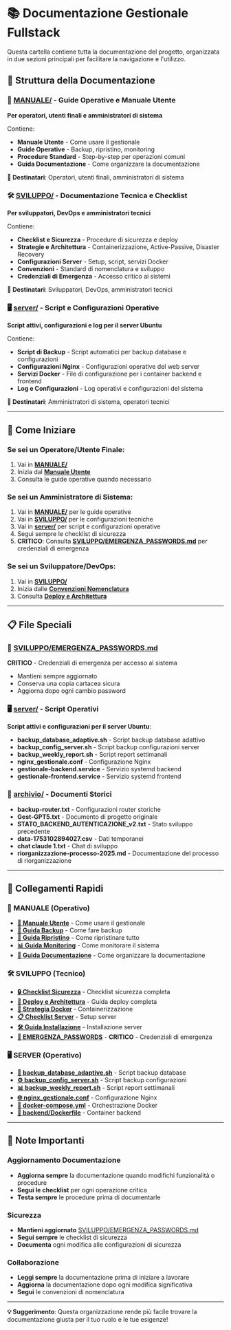 # 📚 Documentazione Gestionale Fullstack

Questa cartella contiene tutta la documentazione del progetto, organizzata in due sezioni principali per facilitare la navigazione e l'utilizzo.

## 📁 Struttura della Documentazione

### 📖 [MANUALE/](MANUALE/) - Guide Operative e Manuale Utente
**Per operatori, utenti finali e amministratori di sistema**

Contiene:
- **Manuale Utente** - Come usare il gestionale
- **Guide Operative** - Backup, ripristino, monitoring
- **Procedure Standard** - Step-by-step per operazioni comuni
- **Guida Documentazione** - Come organizzare la documentazione

**👥 Destinatari**: Operatori, utenti finali, amministratori di sistema

### 🛠️ [SVILUPPO/](SVILUPPO/) - Documentazione Tecnica e Checklist
**Per sviluppatori, DevOps e amministratori tecnici**

Contiene:
- **Checklist e Sicurezza** - Procedure di sicurezza e deploy
- **Strategie e Architettura** - Containerizzazione, Active-Passive, Disaster Recovery
- **Configurazioni Server** - Setup, script, servizi Docker
- **Convenzioni** - Standard di nomenclatura e sviluppo
- **Credenziali di Emergenza** - Accesso critico ai sistemi

**👥 Destinatari**: Sviluppatori, DevOps, amministratori tecnici

### 🖥️ [server/](server/) - Script e Configurazioni Operative
**Script attivi, configurazioni e log per il server Ubuntu**

Contiene:
- **Script di Backup** - Script automatici per backup database e configurazioni
- **Configurazioni Nginx** - Configurazioni operative del web server
- **Servizi Docker** - File di configurazione per i container backend e frontend
- **Log e Configurazioni** - Log operativi e configurazioni del sistema

**👥 Destinatari**: Amministratori di sistema, operatori tecnici

---

## 🚀 Come Iniziare

### Se sei un **Operatore/Utente Finale**:
1. Vai in **[MANUALE/](MANUALE/)** 
2. Inizia dal **[Manuale Utente](MANUALE/manuale-utente.md)**
3. Consulta le guide operative quando necessario

### Se sei un **Amministratore di Sistema**:
1. Vai in **[MANUALE/](MANUALE/)** per le guide operative
2. Vai in **[SVILUPPO/](SVILUPPO/)** per le configurazioni tecniche
3. Vai in **[server/](server/)** per script e configurazioni operative
4. Segui sempre le checklist di sicurezza
5. **CRITICO**: Consulta **[SVILUPPO/EMERGENZA_PASSWORDS.md](SVILUPPO/EMERGENZA_PASSWORDS.md)** per credenziali di emergenza

### Se sei un **Sviluppatore/DevOps**:
1. Vai in **[SVILUPPO/](SVILUPPO/)**
2. Inizia dalle **[Convenzioni Nomenclatura](SVILUPPO/convenzioni-nomenclatura.md)**
3. Consulta **[Deploy e Architettura](SVILUPPO/deploy-architettura-gestionale.md)**

---

## 📋 File Speciali

### 🔐 [SVILUPPO/EMERGENZA_PASSWORDS.md](SVILUPPO/EMERGENZA_PASSWORDS.md)
**CRITICO** - Credenziali di emergenza per accesso al sistema
- Mantieni sempre aggiornato
- Conserva una copia cartacea sicura
- Aggiorna dopo ogni cambio password

### 🖥️ [server/](server/) - Script Operativi
**Script attivi e configurazioni per il server Ubuntu**:
- **backup_database_adaptive.sh** - Script backup database adattivo
- **backup_config_server.sh** - Script backup configurazioni server
- **backup_weekly_report.sh** - Script report settimanali
- **nginx_gestionale.conf** - Configurazione Nginx
- **gestionale-backend.service** - Servizio systemd backend
- **gestionale-frontend.service** - Servizio systemd frontend

### 📁 [archivio/](archivio/) - Documenti Storici
- **backup-router.txt** - Configurazioni router storiche
- **Gest-GPT5.txt** - Documento di progetto originale
- **STATO_BACKEND_AUTENTICAZIONE_v2.txt** - Stato sviluppo precedente
- **data-1753102894027.csv** - Dati temporanei
- **chat claude 1.txt** - Chat di sviluppo
- **riorganizzazione-processo-2025.md** - Documentazione del processo di riorganizzazione

---

## 🔗 Collegamenti Rapidi

### 📖 MANUALE (Operativo)
- **[📖 Manuale Utente](MANUALE/manuale-utente.md)** - Come usare il gestionale
- **[💾 Guida Backup](MANUALE/guida-backup.md)** - Come fare backup
- **[🔄 Guida Ripristino](MANUALE/guida-ripristino-completo.md)** - Come ripristinare tutto
- **[📊 Guida Monitoring](MANUALE/guida-monitoring.md)** - Come monitorare il sistema
- **[📝 Guida Documentazione](MANUALE/guida-documentazione.md)** - Come organizzare la documentazione

### 🛠️ SVILUPPO (Tecnico)
- **[🔒 Checklist Sicurezza](SVILUPPO/checklist-sicurezza.md)** - Checklist sicurezza completa
- **[🚀 Deploy e Architettura](SVILUPPO/deploy-architettura-gestionale.md)** - Guida deploy completa
- **[🐳 Strategia Docker](SVILUPPO/strategia-docker-active-passive.md)** - Containerizzazione
- **[📋 Checklist Server](SVILUPPO/checklist-server-ubuntu.md)** - Setup server
- **[🛠️ Guida Installazione](SVILUPPO/guida-installazione-server.md)** - Installazione server
- **[🚨 EMERGENZA_PASSWORDS](SVILUPPO/EMERGENZA_PASSWORDS.md)** - **CRITICO** - Credenziali di emergenza

### 🖥️ SERVER (Operativo)
- **[💾 backup_database_adaptive.sh](server/backup_database_adaptive.sh)** - Script backup database
- **[⚙️ backup_config_server.sh](server/backup_config_server.sh)** - Script backup configurazioni
- **[📊 backup_weekly_report.sh](server/backup_weekly_report.sh)** - Script report settimanali
- **[🌐 nginx_gestionale.conf](server/nginx_gestionale.conf)** - Configurazione Nginx
- **[🐳 docker-compose.yml](docker-compose.yml)** - Orchestrazione Docker
- **[🔧 backend/Dockerfile](backend/Dockerfile)** - Container backend

---

## 📝 Note Importanti

### Aggiornamento Documentazione
- **Aggiorna sempre** la documentazione quando modifichi funzionalità o procedure
- **Segui le checklist** per ogni operazione critica
- **Testa sempre** le procedure prima di documentarle

### Sicurezza
- **Mantieni aggiornato** [SVILUPPO/EMERGENZA_PASSWORDS.md](SVILUPPO/EMERGENZA_PASSWORDS.md)
- **Segui sempre** le checklist di sicurezza
- **Documenta** ogni modifica alle configurazioni di sicurezza

### Collaborazione
- **Leggi sempre** la documentazione prima di iniziare a lavorare
- **Aggiorna** la documentazione dopo ogni modifica significativa
- **Segui** le convenzioni di nomenclatura

---

**💡 Suggerimento**: Questa organizzazione rende più facile trovare la documentazione giusta per il tuo ruolo e le tue esigenze!